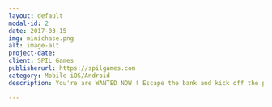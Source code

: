 ```yaml
---
layout: default
modal-id: 2
date: 2017-03-15
img: minichase.png
alt: image-alt
project-date: 
client: SPIL Games
publisherurl: https://spilgames.com
category: Mobile iOS/Android
description: You're are WANTED NOW ! Escape the bank and kick off the police chase at top speed. Cops chase cars in this mini-town, so it's up to you to stay out of their clutches with some stunt racing. Jump and steer around obstacles, drift across the asphalt without crashing, and give yourself a nitro boost to keep going as long as you can.

---
```

